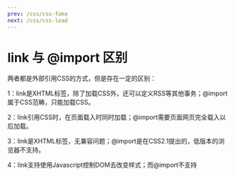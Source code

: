 ```yaml
---
prev: /css/css-fake
next: /css/css-load
---
```

# link 与 @import 区别

两者都是外部引用CSS的方式，但是存在一定的区别：

1：link是XHTML标签，除了加载CSS外，还可以定义RSS等其他事务；@import属于CSS范畴，只能加载CSS。

2：link引用CSS时，在页面载入时同时加载；@import需要页面网页完全载入以后加载。

3：link是XHTML标签，无兼容问题；@import是在CSS2.1提出的，低版本的浏览器不支持。

4：link支持使用Javascript控制DOM去改变样式；而@import不支持